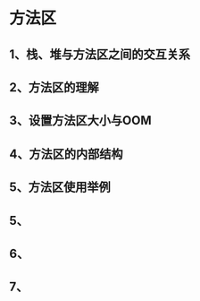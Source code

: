 # 方法区

## 1、栈、堆与方法区之间的交互关系

## 2、方法区的理解

## 3、设置方法区大小与OOM

## 4、方法区的内部结构

## 5、方法区使用举例

## 5、

## 6、

## 7、